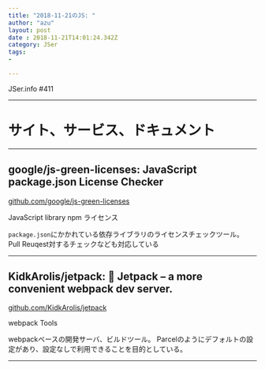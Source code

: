 ```yaml
---
title: "2018-11-21のJS: "
author: "azu"
layout: post
date : 2018-11-21T14:01:24.342Z
category: JSer
tags:
-

---
```


JSer.info #411

----

<h1 class="site-genre">サイト、サービス、ドキュメント</h1>

----

## google/js-green-licenses: JavaScript package.json License Checker
[github.com/google/js-green-licenses](https://github.com/google/js-green-licenses "google/js-green-licenses: JavaScript package.json License Checker")
<p class="jser-tags jser-tag-icon"><span class="jser-tag">JavaScript</span> <span class="jser-tag">library</span> <span class="jser-tag">npm</span> <span class="jser-tag">ライセンス</span></p>

`package.json`にかかれている依存ライブラリのライセンスチェックツール。
Pull Reuqest対するチェックなども対応している


----

## KidkArolis/jetpack: 🚀 Jetpack – a more convenient webpack dev server.
[github.com/KidkArolis/jetpack](https://github.com/KidkArolis/jetpack "KidkArolis/jetpack: 🚀 Jetpack – a more convenient webpack dev server.")
<p class="jser-tags jser-tag-icon"><span class="jser-tag">webpack</span> <span class="jser-tag">Tools</span></p>

webpackベースの開発サーバ、ビルドツール。
Parcelのようにデフォルトの設定があり、設定なしで利用できることを目的としている。


----
